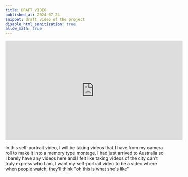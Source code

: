 ```yaml
---
title: DRAFT VIDEO
published_at: 2024-07-24
snippet: draft video of the project
disable_html_sanitization: true
allow_math: true
---
```

<iframe width="560" height="315" src="https://www.youtube.com/embed/WKjWd5E-tcY?si=bdNOcXbsJNfWqJjD" title="YouTube video player" frameborder="0" allow="accelerometer; autoplay; clipboard-write; encrypted-media; gyroscope; picture-in-picture; web-share" referrerpolicy="strict-origin-when-cross-origin" allowfullscreen></iframe>

In this self-portrait video, I will be taking videos that I have from my camera roll to make it into a memory type montage. I had just arrived to Australia so I barely have any videos here and I felt like taking videos of the city can't truly express who I am, I want my self-portrait video to be a video where when people watch, they'll think "oh this is what she's like" 